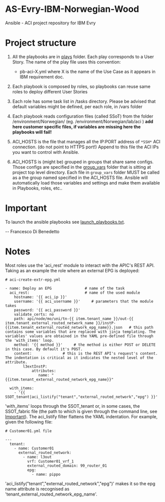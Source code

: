 
# AS-Evry-IBM-Norwegian-Wood

Ansible - ACI project repository for IBM Evry

# Project structure

1. All the playbooks are in [plays](./plays) folder. Each play corresponds to a User Story. The name of the play file uses this convention:
    * pb-aci-X.yml  where X is the name of the Use Case as it appears in IBM requirement doc.
        
2. Each playbook is composed by roles, so playbooks can reuse same roles to deploy different User Stories
    
3. Each role has some task list in /tasks directory. Please be advised that default variables might be defined, per each role, in /vars folder

4. Each playbook reads configuration files (called SSoT) from the folder /environment/Norwegian/ (eg. /environment/Norwegian/lab/aci )  **add here customer specific files, if variables are missing here the playbooks will fail!**
    
5. ACI_HOSTS is the file that manages all the IP:PORT address of `*SSH*` ACI connection. (do not point to HTTPS port!) 
       Append to this file the ACI IPs you want to control with Ansible.
       
6. ACI_HOSTS is (might be) grouped in groups that share same configs. 
   Those configs are specified in the [group_vars](./group_vars) folder that is sitting at project top level directory. Each file in `group_vars` folder    MUST be called  as a the group named specified in the ACI_HOSTS file. Ansible will automatically load those variables and settings and    make them available in Playbooks, roles, etc..


# Important

To launch the ansible playbooks see [launch_playbooks.txt](./launch_playbooks.txt).

-- 
Francesco Di Benedetto


# Notes

Most roles use the 'aci_rest' module to interact with the APIC's REST API. Taking as an example the role where an external EPG is deployed:

```
# aci-create-extr-epg.yml

- name: Deploy an EPG               # name of the task
  aci_rest:                         # name of the used module
    hostname: '{{ aci_ip }}'            
    username: '{{ aci_username }}'     # parameters that the module takes
    password: '{{ aci_password }}'
    validate_certs: no                 
    path: api/node/mo/uni/tn-{{ item.tenant_name }}/out-{{ item.tenant_external_routed_network_name }}/instP-{{item.tenant_external_routed_network_epg_name}}.json   # this path contains some variables that are replaced with jinja templating. The variables' values are obtained in the YAML pre-defined file through the 'with_items' loop.
    method: '{{ method }}'     # the method is either POST or DELETE in this case. By default it's POST.
    content:              # this is the REST API's request's content. The indentation is critical as it indicates the nested level of the attribute.
        l3extInstP:
            attributes:
               name: "{{item.tenant_external_routed_network_epg_name}}"
           
  with_items: 
    - '{{ SSOT_tenant|aci_listify("tenant","external_routed_network","epg") }}'   
```

 'with_items' loops through the SSOT_tenant or, in some cases, the SSOT_fabric file (the path to which is given through the command line, see [Important](#important)). The aci_listify filter flattens the YAML indentation. For example, given the following file:

```
# Customer01.yml file

---
  tenant:
    - name: Customer01
      external_routed_network:
        - name: l3out
          vrf: Customer01_vrf_1
          external_routed_domain: 99_router_01
          epg: 
            - name: pippo
```
'aci_listify("tenant","external_routed_network","epg")' makes it so the epg name attribute is recognised as 'tenant_external_routed_network_epg_name'.

